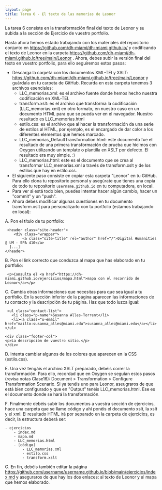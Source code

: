 ```yaml
---
layout: page
title: Tarea 6 - El texto de las memorias de Leonor 
---
```


La tarea 6 consiste en la transformación final del texto de Leonor y su subida a la sección de Ejercicio de vuestro portfolio. 

Hasta ahora hemos estado trabajando con los materiales del repositorio conjunto en https://github.com/dh-miami/dh-miami.github.io/ y codificando el texto de Leonor en la carpeta https://github.com/dh-miami/dh-miami.github.io/tree/main/Leonor . Ahora, debes subir la versión final del texto en vuestro portfolio, para ello seguiremos estos pasos: 

- Descarga la carpeta con los documentos XML-TEI y XSLT: https://github.com/dh-miami/dh-miami.github.io/tree/main/Leonor y guárdala en tu carpeta de GitHub. Recurda en esta carpeta tenemos 3 archivos esenciales: 
    -  LLC_memorias.xml: es el archivo fuente donde hemos hecho nuestra codificación en XML-TEI. 
    -  transform.xslt: es el archivo que transforma la codificación (LLC_memorias.xml) en otro formato, en nuestro caso en un documento HTML para que se pueda ver en el navegador. Nuestro resultado es LLC_memorias.html 
    -  estilo.css: es el archivo que al hacer la transformación da una serie de estilos al HTML, por ejemplo, es el encargado de dar color a los diferentes elementos que hemos marcado. 
    -  LLC_memorias_DefaultTransformation.html: este documento fue el resultado de una primera transformación de prueba que hicimos con Oxygen utilizando un template o plantilla en XSLT por defecto. El resultado era muy simple. :) 
    -  LLC_memorias.html: este es el documento que se crea al transformar LLC_memorias.xml a través de transform.xslt y de los estilos que hay en estilo.css. 
- El siguiente paso consiste en copiar esta carpeta "Leonor" en tu GitHub. Para ello clona tu repositorio personal y asegúrate que tienes una copia de todo tu repositorio `username.github.io` en tu computadora, en local. 
- Para ver si está todo bien, puedes intentar hacer algún cambio, hacer un "commit" y un "push". 
- Ahora debes modificar algunas cuestiones en tu documento transform.xslt para personalizarlo con tu portfolio (estamos trabajando en local): 

A. Pon el título de tu portfolio: 

```
 <header class="site-header">
    <div class="wrapper">
        <a class="site-title" rel="author" href="/">Digital Humanities @ UM - SPA 410</a>
  [...]                    
</header>
```

B. Pon el link correcto que conduzca al mapa que has elaborado en tu portfolio: 

```
 <p>Consulta el <a href="https://dh-miami.github.io/ejercicios/mapa.html">mapa con el recorrido de Leonor</a></p>
 ```

C. Cambia otras informaciones que necesitas para que sea igual a tu portfolio. En la sección inferior de la página aparecen las informaciones de tu contacto y la descripción de tu página. Haz que todo luzca igual: 


```
 <ul class="contact-list">
   <li class="p-name">Susanna Alles-Torrent</li>
   <li><a class="u-email" href="mailto:susanna_alles@miami.edu">susanna_alles@miami.edu</a></li>
</ul>
```

```
<div class="footer-col">
<p>La descripción de vuestro sitio.</p>
</div>
```

D. Intenta cambiar algunos de los colores que aparecen en la CSS (estilo.css). 

E. Una vez tengáis el archivo XSLT preparado, debéis correr la transformación. Para ello, recordad que en Oxygen se seguían estos pasos (revisa notas Clase16): Document > Transformation > Configure Transformation Scenario. Si ya tenéis uno para Leonor, aseugraros de que está bien configurado y que en "Output" tenéis LLC_memorias.html. Ese es el documento donde se hará la transformación. 

F. Finalmente debéis subir los documentos a vuestra sección de ejercicios, hace una carpeta que se llame código y ahí ponéis el documento xslt, la xslt y el xml. El resultado HTML irá por separado en la carpeta de ejercicios, es decir, la estructura deberá ser: 

```
- ejercicios 
    - index.md 
    - mapa.md
    - LLC_memorias.html
    - [código]
        - LLC_memorias.xml
        - estilo.css
        - transform.xslt
```

G. En fin, debéis también editar la página https://github.com/username/username.github.io/blob/main/ejercicios/index.md y aseguraros de que hay los dos enlaces: al texto de Leonor y al mapa que hemos elaborado. 
